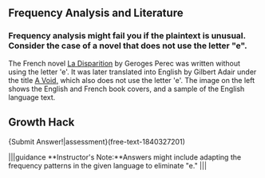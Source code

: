 ## Frequency Analysis and Literature 
### Frequency analysis might fail you if the plaintext is unusual. Consider the case of a novel that does not use the letter "e".

The French novel <u>La Disparition</u> by Geroges Perec was written without using the letter 'e'.  It was later translated into English by Gilbert Adair under the title <u>A Void,</u> which also does not use the letter 'e'.   The image on the left shows the English and French book covers, and a sample of the English language text.

## Growth Hack 
{Submit Answer!|assessment}(free-text-1840327201)

|||guidance
**Instructor's Note:**Answers might include adapting the frequency patterns in the given language to eliminate "e."
|||